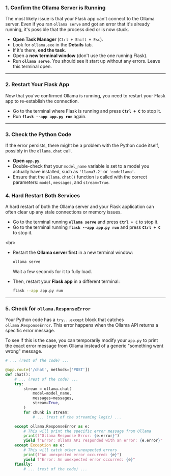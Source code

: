 
### 1. Confirm the Ollama Server is Running
The most likely issue is that your Flask app can't connect to the Ollama server. Even if you ran `ollama serve` and got an error that it's already running, it's possible that the process died or is now stuck.

* **Open Task Manager** (`Ctrl + Shift + Esc`).
* Look for `ollama.exe` in the **Details** tab.
* If it's there, **end the task**.
* Open a **new terminal window** (don't use the one running Flask).
* Run **`ollama serve`**. You should see it start up without any errors. Leave this terminal open.

***

### 2. Restart Your Flask App
Now that you've confirmed Ollama is running, you need to restart your Flask app to re-establish the connection.

* Go to the terminal where Flask is running and press **`Ctrl + C`** to stop it.
* Run **`flask --app app.py run`** again.

***

### 3. Check the Python Code
If the error persists, there might be a problem with the Python code itself, possibly in the `ollama.chat` call.

* **Open `app.py`**.
* Double-check that your `model_name` variable is set to a model you actually have installed, such as `'llama3.2'` or `'codellama'`.
* Ensure that the `ollama.chat()` function is called with the correct parameters: `model`, `messages`, and `stream=True`.

### 4\. Hard Restart Both Services

A hard restart of both the Ollama server and your Flask application can often clear up any stale connections or memory issues.

  * Go to the terminal running **`ollama serve`** and press **`Ctrl + C`** to stop it.
  * Go to the terminal running **`flask --app app.py run`** and press **`Ctrl + C`** to stop it.

\<br\>

  * Restart the **Ollama server first** in a new terminal window:

    ```bash
    ollama serve
    ```

    Wait a few seconds for it to fully load.

  * Then, restart your **Flask app** in a different terminal:

    ```bash
    flask --app app.py run
    ```

-----

### 5\. Check for `ollama.ResponseError`

Your Python code has a `try...except` block that catches `ollama.ResponseError`. This error happens when the Ollama API returns a specific error message.

To see if this is the case, you can temporarily modify your `app.py` to print the exact error message from Ollama instead of a generic "something went wrong" message.

```python
# ... (rest of the code) ...

@app.route('/chat', methods=['POST'])
def chat():
    # ... (rest of the code) ...
    try:
        stream = ollama.chat(
            model=model_name,
            messages=messages,
            stream=True,
        )
        for chunk in stream:
            # ... (rest of the streaming logic) ...

    except ollama.ResponseError as e:
        # This will print the specific error message from Ollama
        print(f"Ollama Response Error: {e.error}") 
        yield f"Error: Ollama API responded with an error: {e.error}"
    except Exception as e:
        # This will catch other unexpected errors
        print(f"An unexpected error occurred: {e}")
        yield f"Error: An unexpected error occurred: {e}"
    finally:
        # ... (rest of the code) ...
```